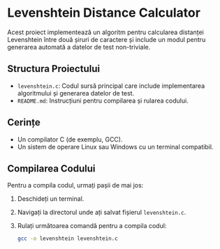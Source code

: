 # Levenshtein Distance Calculator

Acest proiect implementează un algoritm pentru calcularea distanței Levenshtein între două șiruri de caractere și include un modul pentru generarea automată a datelor de test non-triviale.

## Structura Proiectului

- `levenshtein.c`: Codul sursă principal care include implementarea algoritmului și generarea datelor de test.
- `README.md`: Instrucțiuni pentru compilarea și rularea codului.

## Cerințe

- Un compilator C (de exemplu, GCC).
- Un sistem de operare Linux sau Windows cu un terminal compatibil.

## Compilarea Codului

Pentru a compila codul, urmați pașii de mai jos:

1. Deschideți un terminal.
2. Navigați la directorul unde ați salvat fișierul `levenshtein.c`.
3. Rulați următoarea comandă pentru a compila codul:

   ```sh
   gcc -o levenshtein levenshtein.c
